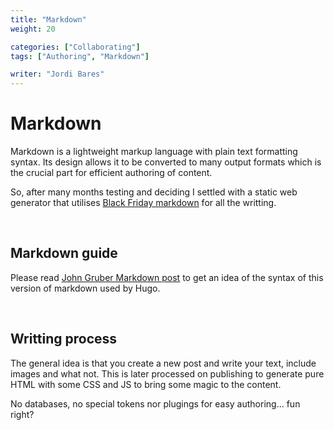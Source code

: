 ```yaml
---
title: "Markdown"
weight: 20

categories: ["Collaborating"]
tags: ["Authoring", "Markdown"]

writer: "Jordi Bares"
---
```

# Markdown

Markdown is a lightweight markup language with plain text formatting syntax. Its design allows it to be converted to many output formats which is the crucial part for efficient authoring of content.

So, after many months testing and deciding I settled with a static web generator that utilises [Black Friday markdown](https://notes.peter-baumgartner.net/archive/content-organisation/blackfriday-markdown/) for all the writting.

<br/>

## Markdown guide

Please read [John Gruber Markdown post](https://daringfireball.net/projects/markdown/syntax) to get an idea of the syntax of this version of markdown used by Hugo.

<br/>

## Writting process

The general idea is that you create a new post and write your text, include images and what not. This is later processed on publishing to generate pure HTML with some CSS and JS to bring some magic to the content.

No databases, no special tokens nor plugings for easy authoring... fun right?